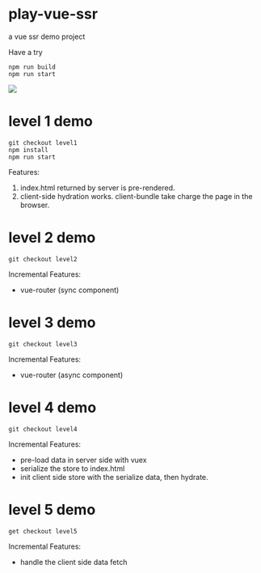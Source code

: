 # play-vue-ssr
a vue ssr demo project


Have a try
```
npm run build
npm run start
```

![](https://cloud.githubusercontent.com/assets/499550/17607895/786a415a-5fee-11e6-9c11-45a2cfdf085c.png)

# level 1 demo

```
git checkout level1
npm install
npm run start
```

Features:
1. index.html returned by server is pre-rendered.
2. client-side hydration works. client-bundle take charge the page in the browser.


# level 2 demo

```
git checkout level2
```

Incremental Features:
* vue-router (sync component)

# level 3 demo

```
git checkout level3
```
Incremental Features:
* vue-router (async component)

# level 4 demo

```
git checkout level4
```
Incremental Features:
* pre-load data in server side with vuex
* serialize the store to index.html
* init client side store with the serialize data, then hydrate.

# level 5 demo
```
get checkout level5
```
Incremental Features:
* handle the client side data fetch
